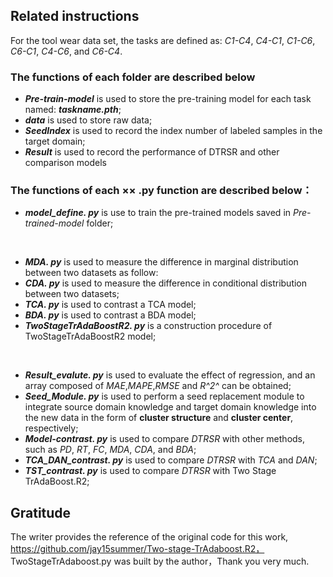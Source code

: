 ## Related instructions
For the tool wear data set, the tasks are defined as: *C1-C4*, *C4-C1*, *C1-C6*, *C6-C1*, *C4-C6*, and *C6-C4*.

### The  functions  of each folder are described below

- ***Pre-train-model*** is used to store the pre-training model for each task named: ***taskname.pth***;
- ***data*** is used to store raw data;
- ***SeedIndex*** is used to record the index number of labeled samples in the target domain;
- ***Result*** is used to record the performance of DTRSR and other comparison models


### The functions of each ×× .py function are described below：

- ***model_define. py***  is use to train the pre-trained models saved in *Pre-trained-model* folder;
<br>

- ***MDA. py*** is used to measure the difference in marginal distribution between two datasets as follow:
- ***CDA. py*** is used to measure the difference in conditional distribution between two datasets;
- ***TCA. py*** is used to contrast a TCA model;
- ***BDA. py*** is used to contrast a BDA model;
- ***TwoStageTrAdaBoostR2. py*** is a construction procedure of TwoStageTrAdaBoostR2 model;
<br>

- ***Result_evalute. py*** is used to evaluate the effect of regression, and an array composed of *MAE*,*MAPE*,*RMSE* and *R^2^* can be obtained;
- ***Seed_Module. py*** is used to perform a seed replacement module to integrate source domain knowledge and target domain knowledge into the new data in the form of **cluster structure** and **cluster center**, respectively;
- ***Model-contrast. py*** is used to compare *DTRSR* with other methods, such as *PD*, *RT*, *FC*, *MDA*, *CDA*, and *BDA*;
- ***TCA_DAN_contrast. py*** is used to compare *DTRSR* with *TCA* and *DAN*;
- ***TST_contrast. py*** is used to compare *DTRSR* with Two Stage TrAdaBoost.R2;

## Gratitude
The writer provides the reference of the original code for this work, https://github.com/jay15summer/Two-stage-TrAdaboost.R2，
TwoStageTrAdaboost.py was built by the author，Thank you very much.
